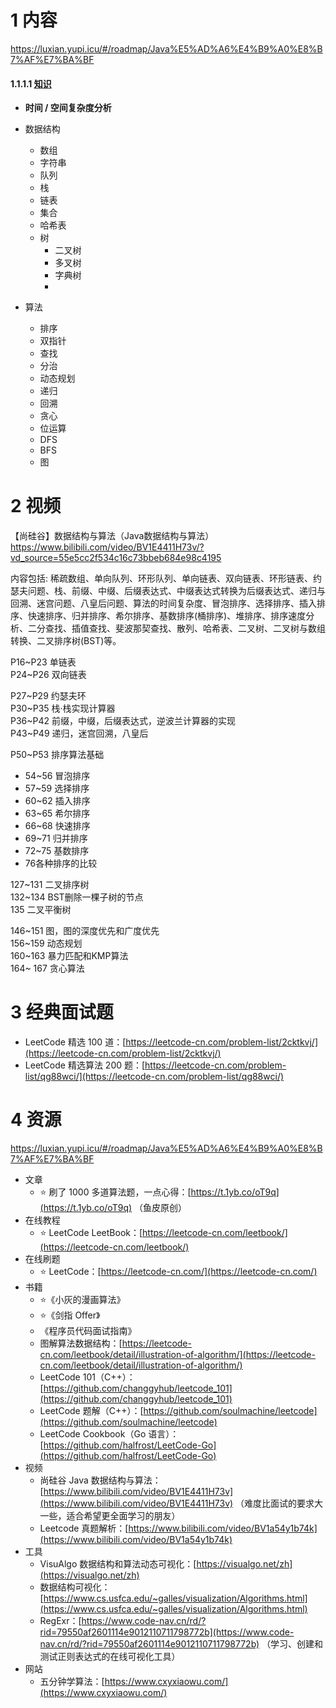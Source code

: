 
# 1 内容

https://luxian.yupi.icu/#/roadmap/Java%E5%AD%A6%E4%B9%A0%E8%B7%AF%E7%BA%BF

#### 1.1.1.1 [知识](https://luxian.yupi.icu/#/roadmap/Java%E5%AD%A6%E4%B9%A0%E8%B7%AF%E7%BA%BF?id=%e7%9f%a5%e8%af%86-2)

-   **时间 / 空间复杂度分析**
    
-   数据结构
    -   数组
    -   字符串
    -   队列
    -   栈
    -   链表
    -   集合
    -   哈希表
    -   树
        -   二叉树
        -   多叉树
        -   字典树
        -
-   算法
    -   排序
    -   双指针
    -   查找
    -   分治
    -   动态规划
    -   递归
    -   回溯
    -   贪心
    -   位运算
    -   DFS
    -   BFS
    -   图

# 2 视频 
【尚硅谷】数据结构与算法（Java数据结构与算法）
https://www.bilibili.com/video/BV1E4411H73v/?vd_source=55e5cc2f534c16c73bbeb684e98c4195

内容包括: 稀疏数组、单向队列、环形队列、单向链表、双向链表、环形链表、约瑟夫问题、栈、前缀、中缀、后缀表达式、中缀表达式转换为后缀表达式、递归与回溯、迷宫问题、八皇后问题、算法的时间复杂度、冒泡排序、选择排序、插入排序、快速排序、归并排序、希尔排序、基数排序(桶排序)、堆排序、排序速度分析、二分查找、插值查找、斐波那契查找、散列、哈希表、二叉树、二叉树与数组转换、二叉排序树(BST)等。


P16~P23 单链表  
P24~P26 双向链表  

P27~P29 约瑟夫环  
P30~P35 栈·栈实现计算器  
P36~P42 前缀，中缀，后缀表达式，逆波兰计算器的实现  
P43~P49 递归，迷宫回溯，八皇后  

P50~P53 排序算法基础  
* 54~56 冒泡排序  
* 57~59 选择排序  
* 60~62 插入排序  
* 63~65 希尔排序  
* 66~68 快速排序  
* 69~71 归并排序  
* 72~75 基数排序  
* 76各种排序的比较  

127~131 二叉排序树  
132~134 BST删除一棵子树的节点  
135 二叉平衡树  

146~151 图，图的深度优先和广度优先  
156~159 动态规划  
160~163 暴力匹配和KMP算法  
164~ 167 贪心算法

# 3 经典面试题
-   LeetCode 精选 100 道：[https://leetcode-cn.com/problem-list/2cktkvj/](https://leetcode-cn.com/problem-list/2cktkvj/)
-   LeetCode 精选算法 200 题：[https://leetcode-cn.com/problem-list/qg88wci/](https://leetcode-cn.com/problem-list/qg88wci/)

# 4 资源

https://luxian.yupi.icu/#/roadmap/Java%E5%AD%A6%E4%B9%A0%E8%B7%AF%E7%BA%BF

-   文章
    -   ⭐ 刷了 1000 多道算法题，一点心得：[https://t.1yb.co/oT9q](https://t.1yb.co/oT9q) （鱼皮原创）
-   在线教程
    -   ⭐ LeetCode LeetBook：[https://leetcode-cn.com/leetbook/](https://leetcode-cn.com/leetbook/)
-   在线刷题
    -   ⭐ LeetCode：[https://leetcode-cn.com/](https://leetcode-cn.com/)
-   书籍
    -   ⭐《小灰的漫画算法》
    -   ⭐《剑指 Offer》
    -   《程序员代码面试指南》
    -   图解算法数据结构：[https://leetcode-cn.com/leetbook/detail/illustration-of-algorithm/](https://leetcode-cn.com/leetbook/detail/illustration-of-algorithm/)
    -   LeetCode 101（C++）：[https://github.com/changgyhub/leetcode_101](https://github.com/changgyhub/leetcode_101)
    -   LeetCode 题解（C++）：[https://github.com/soulmachine/leetcode](https://github.com/soulmachine/leetcode)
    -   LeetCode Cookbook（Go 语言）：[https://github.com/halfrost/LeetCode-Go](https://github.com/halfrost/LeetCode-Go)
-   视频
    -   尚硅谷 Java 数据结构与算法：[https://www.bilibili.com/video/BV1E4411H73v](https://www.bilibili.com/video/BV1E4411H73v) （难度比面试的要求大一些，适合希望更全面学习的朋友）
    -   Leetcode 真题解析：[https://www.bilibili.com/video/BV1a54y1b74k](https://www.bilibili.com/video/BV1a54y1b74k)
-   工具
    -   VisuAlgo 数据结构和算法动态可视化：[https://visualgo.net/zh](https://visualgo.net/zh)
    -   数据结构可视化：[https://www.cs.usfca.edu/~galles/visualization/Algorithms.html](https://www.cs.usfca.edu/~galles/visualization/Algorithms.html)
    -   RegExr：[https://www.code-nav.cn/rd/?rid=79550af2601114e9012110711798772b](https://www.code-nav.cn/rd/?rid=79550af2601114e9012110711798772b) （学习、创建和测试正则表达式的在线可视化工具）
-   网站
    -   五分钟学算法：[https://www.cxyxiaowu.com/](https://www.cxyxiaowu.com/)